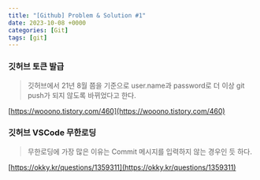 ```yaml
---
title: "[Github] Problem & Solution #1"
date: 2023-10-08 +0000
categories: [Git]
tags: [git]
---
```


### 깃허브 토큰 발급
> 깃허브에서 21년 8월 쯤을 기준으로 user.name과 password로 더 이상 git push가 되지 않도록 바뀌었다고 한다. 

[https://wooono.tistory.com/460](https://wooono.tistory.com/460)

### 깃허브 VSCode 무한로딩
> 무한로딩에 가장 많은 이유는 Commit 메시지를 입력하지 않는 경우인 듯 하다.

[https://okky.kr/questions/1359311](https://okky.kr/questions/1359311)